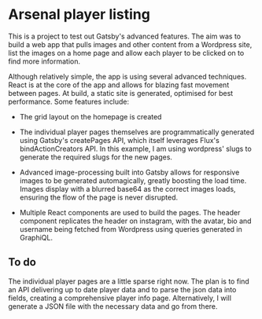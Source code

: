 # Arsenal player listing
This is a project to test out Gatsby's advanced features. The aim was to build a web app that pulls images and other content from a Wordpress site, list the images on a home page and allow each player to be clicked on to find more information.

Although relatively simple, the app is using several advanced techniques. React is at the core of the app and allows for blazing fast movement between pages. At build, a static site is generated, optimised for best performance. Some features include:

* The grid layout on the homepage is created 

* The individual player pages themselves are programmatically generated using Gatsby's createPages API, which itself leverages Flux's bindActionCreators API. In this example, I am using wordpress' slugs to generate the required slugs for the new pages. 

* Advanced image-processing built into Gatsby allows for responsive images to be generated automagically, greatly boosting the load time. Images display with a blurred base64 as the correct images loads, ensuring the flow of the page is never disrupted.

* Multiple React components are used to build the pages. The header component replicates the header on instagram, with the avatar, bio and username being fetched from Wordpress using queries generated in GraphiQL.

## To do
The individual player pages are a little sparse right now. The plan is to find an API delivering up to date player data and to parse the json data into fields, creating a comprehensive player info page. Alternatively, I will generate a JSON file with the necessary data and go from there.


